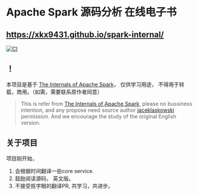 # Apache Spark 源码分析 在线电子书

##  https://xkx9431.github.io/spark-internal/

[![CI](https://github.com/japila-books/apache-spark-internals/workflows/CI/badge.svg)](https://github.com/xkx9431/spark-internal/actions)

## ！
本项目是基于 [The Internals of Apache Spark](https://books.japila.pl/apache-spark-internals)， 仅供学习用途， 不得用于转载，商用。（如需，需要联系原作者同意）
>  This is refer from [The Internals of Apache Spark](https://books.japila.pl/apache-spark-internals), please no bussiness intention, and any propose need source author [jaceklaskowski](https://github.com/jaceklaskowski)  permission. And we encourage the study of the original English version.

## 关于项目

项目刚开始，

1. 会根据时间翻译一些core service.
2. 鼓励阅读源码， 英文版。
3. 不接受抠字眼的翻译PR, 共学习，共进步。
